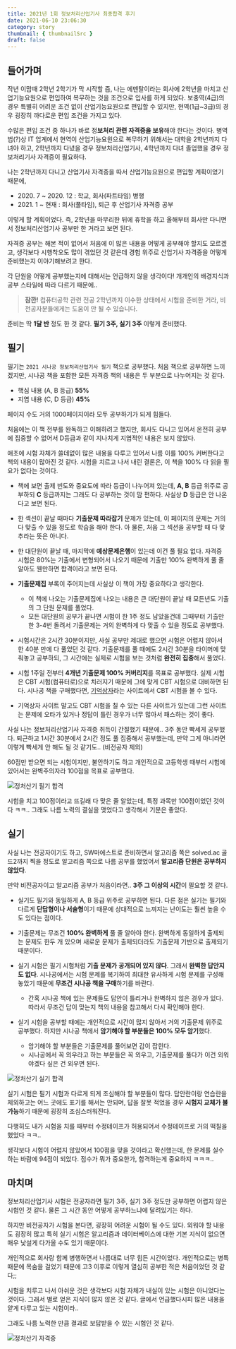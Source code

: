 ```yaml
---
title: 2021년 1회 정보처리산업기사 최종합격 후기
date: 2021-06-10 23:06:30
category: story
thumbnail: { thumbnailSrc }
draft: false
---
```


## 들어가며
작년 이맘때 2학년 2학기가 막 시작할 즘, 나는 에멘탈이라는 회사에 2학년을 마치고 산업기능요원으로 편입하여 복무하는 것을 조건으로 입사를 하게 되었다.
보충역(4급)의 경우 특별히 어려운 조건 없이 산업기능요원으로 편입할 수 있지만, 현역(1급~3급)의 경우 굉장히 까다로운 편입 조건을 가지고 있다.

수많은 편입 조건 중 하나가 바로 정**보처리 관련 자격증을 보유**해야 한다는 것이다. 병역법(?)상 IT 업계에서 현역이 산업기능요원으로 복무하기 위해서는 대학을 2학년까지 다녀야 하고,
2학년까지 다녔을 경우 정보처리산업기사, 4학년까지 다녀 졸업했을 경우 정보처리기사 자격증이 필요하다.

나는 2학년까지 다니고 산업기사 자격증을 따서 산업기능요원으로 편입할 계획이었기 때문에,
- 2020\. 7 ~ 2020\. 12 : 학교, 회사(파트타임) 병행
- 2021\. 1 ~ 현재 : 회사(풀타임), 퇴근 후 산업기사 자격증 공부

이렇게 할 계획이었다. 즉, 2학년을 마무리한 뒤에 휴학을 하고 올해부터 회사만 다니면서 정보처리산업기사 공부만 한 거라고 보면 된다.

자격증 공부는 해본 적이 없어서 처음에 이 많은 내용을 어떻게 공부해야 할지도 모르겠고, 생각보다 시행착오도 많이 겪었던 것 같은데
경험 위주로 산업기사 자격증을 어떻게 준비했는지 이야기해보려고 한다.

각 단원을 어떻게 공부했는지에 대해서는 언급하지 않을 생각이다! 개개인의 배경지식과 공부 스타일에 따라 다르기 때문에..


> **잠깐!** 컴퓨터공학 관련 전공 2학년까지 이수한 상태에서 시험을 준비한 거라, 비전공자분들에게는 도움이 안 될 수 있습니다.

준비는 딱 **1달 반** 정도 한 것 같다. <span class="text-blue-500">**필기 3주, 실기 3주**</span> 이렇게 준비했다.

## 필기
필기는 `2021 시나공 정보처리산업기사 필기` 책으로 공부했다. 처음 책으로 공부하면 느끼겠지만,
시나공 책을 포함한 모든 자격증 책의 내용은 두 부분으로 나누어지는 것 같다.

- 핵심 내용 (A, B 등급) **55%**
- 지엽 내용 (C, D 등급) **45%**
  
페이지 수도 거의 1000페이지이라 모두 공부하기가 되게 힘들다.

처음에는 이 책 전부를 완독하고 이해하려고 했지만, 회사도 다니고 있어서 온전히 공부에 집중할 수 없어서
D등급과 같이 지나치게 지엽적인 내용은 보지 않았다.

애초에 시험 자체가 쓸데없이 많은 내용을 다루고 있어서 나름 이를 100% 커버한다고 책의 내용이 많아진 것 같다.
시험을 치르고 나서 내린 결론은, 이 책을 100% 다 읽을 필요가 없다는 것이다.

- 책에 보면 출제 빈도와 중요도에 따라 등급이 나누어져 있는데, **A, B** 등급 위주로 공부하되 **C** 등급까지는
그래도 다 공부하는 것이 맘 편하다. 사실상 **D** 등급은 안 나온다고 보면 된다.

- 한 섹션이 끝날 때마다 **기출문제 따라잡기** 문제가 있는데, 이 페이지의 문제는 거의 다 맞출 수 있을 정도로
학습을 해야 한다. 아 물론, 처음 그 섹션을 공부할 때 다 맞추라는 뜻은 아니다.

- 한 대단원이 끝날 때, 마지막에 **예상문제은행**이 있는데 이건 풀 필요 없다. 자격증 시험은 80%는 기출에서
변형되어서 나오기 때문에 기출만 100% 완벽하게 풀 줄 알아도 웬만하면 합격이라고 보면 된다.

- <span class="text-pink-500">**기출문제집**</span> 부록이 주어지는데 사실상 이 책이 가장 중요하다고 생각한다.
  - 이 책에 나오는 기출문제집에 나오는 내용은 큰 대단원이 끝날 때 모든년도 기출의 그 단원 문제를 풀었다.
  - 모든 대단원의 공부가 끝나면 시험이 한 1주 정도 남았을건데 그때부터 기출만 한 3-4번 돌려서 기출문제는 거의 완벽하게 다 맞출 수 있을 정도로 공부했다.
  
- 시험시간은 2시간 30분이지만, 사실 공부만 제대로 했으면 시험은 어렵지 않아서 한 40분 만에 다 풀었던 것 같다.
기출문제를 풀 때에도 2시간 30분을 타이머에 맞춰놓고 공부하되, 그 시간에는 실제로 시험을 보는 것처럼 **완전히 집중**해서 풀었다.
  
- 시험 1주일 전부터 <span class="text-purple-500">**4개년 기출문제 100% 커버리지**</span>를 목표로 공부했다. 실제 시험은 CBT 시험(컴퓨터로)으로 치러지기 때문에
그에 맞게 CBT 시험으로 대비하면 된다. 시나공 책을 구매했다면, [기억상자](https://www.membox.co.kr)라는 사이트에서
  CBT 시험을 볼 수 있다.

- 기억상자 사이트 말고도 CBT 시험을 칠 수 있는 다른 사이트가 있는데 그런 사이트는 문제에 오타가 있거나
  정답이 틀린 경우가 너무 많아서 패스하는 것이 좋다.
  

사실 나는 정보처리산업기사 자격증 취득이 간절했기 때문에.. 3주 동안 빡세게 공부했다.
퇴근하고 1시간 30분에서 2시간 정도 풀 집중해서 공부했는데, 만약 그게 아니라면 이렇게 빡세게 안 해도 될 것 같기도.. (비전공자 제외)

60점만 받으면 되는 시험이지만, 불안하기도 하고 개인적으로 고등학생 때부터 시험에 있어서는 완벽주의자라
100점을 목표로 공부했다.

![정처산기 필기 합격](./images/정처산기_필기합격.png)

시험을 치고 100점이라고 뜨길래 다 맞은 줄 알았는데, 특정 과목만 100점이었던 것이다 ㅋㅋ..
그래도 나름 노력의 결실을 맺었다고 생각해서 기분은 좋았다.


## 실기

사실 나는 전공자이기도 하고, SW마에스트로 준비하면서 알고리즘 쪽은 solved.ac 골드2까지 찍을 정도로
알고리즘 쪽으로 나름 공부를 했었어서 **알고리즘 단원은 공부하지 않았다**.

만약 비전공자이고 알고리즘 공부가 처음이라면.. **3주 그 이상의 시간**이 필요할 것 같다.

- 실기도 필기와 동일하게 A, B 등급 위주로 공부하면 된다. 다른 점은 실기는 필기와 다르게
**단답형이나 서술형**이기 때문에 상대적으로 느껴지는 난이도는 훨씬 높을 수도 있다는 점이다.

- 기출문제는 무조건 <span class="text-blue-500">**100% 완벽하게**</span> 풀 줄 알아야 한다. 완벽하게 동일하게 출제되는 문제도 한두 개 있으며
새로운 문제가 출제되더라도 기출문제 기반으로 출제되기 때문이다.
  
- 실기 시험은 필기 시험처럼 <span class="text-red-500">**기출 문제가 공개되어 있지 않다**</span>. 그래서 **완벽한 답안지도 없다**.
  시나공에서는 시험 문제를 복기하여 최대한 유사하게 시험 문제를 구성해놓았기 때문에 **무조건 시나공 책을 구매**하기를 바란다.
  - 간혹 시나공 책에 있는 문제들도 답안이 틀리거나 완벽하지 않은 경우가 있다. 따라서 무조건 답이 맞는지
  책의 내용을 참고해서 다시 확인해야 한다.
  
- 실기 시험을 공부할 때에는 개인적으로 시간이 많지 않아서 거의 기출문제 위주로 공부했다. 하지만
시나공 책에서 **암기해야 할 부분들은 100% 모두 암기**했다.
  - 암기해야 할 부분들은 기출문제를 풀어보면 감이 잡힌다.
  - 시나공에서 꼭 외우라고 하는 부분들은 꼭 외우고, 기출문제를 풀다가 이건 외워야겠다 싶은 건 외우면 된다.

![정처산기 실기 합격](./images/정처산기_실기합격.png)

실기 시험은 필기 시험과 다르게 되게 조심해야 할 부분들이 많다. 답안란이랑 연습란을 제외하고는
어느 곳에도 표기를 해서는 안되며, 답을 잘못 적었을 경우 **시험지 교체가 불가능**하기 때문에 굉장히
조심스러워진다.

다행히도 내가 시험을 치를 때부터 수정테이프가 허용되어서 수정테이프로 거의 떡칠을 했었다 ㅋㅋ..

생각보다 시험이 어렵지 않았어서 100점을 맞을 것이라고 확신했는데, 한 문제를 실수하는 바람에 94점이 되었다.
점수가 뭐가 중요한가, 합격하는게 중요하지 ㅋㅋㅋ..

## 마치며
정보처리산업기사 시험은 전공자라면 필기 3주, 실기 3주 정도만 공부하면 어렵지 않은 시험인 것 같다.
물론 그 시간 동안 어떻게 공부하느냐에 달려있기는 하다.

하지만 비전공자가 시험을 본다면, 굉장히 어려운 시험이 될 수도 있다. 외워야 할 내용도 굉장히 많고
특히 실기 시험은 알고리즘과 데이터베이스에 대한 기본 지식이 없으면 매우 낯설게 다가올 수도 있기 때문이다.

개인적으로 회사랑 함께 병행하면서 나름대로 너무 힘든 시간이었다. 개인적으로는 병특 때문에 목숨을 걸었기 때문에
고3 이후로 이렇게 열심히 공부한 적은 처음이었던 것 같다;;

시험을 치루고 나서 아쉬운 것은 생각보다 시험 자체가 내실이 있는 시험은 아니었다는 것이다.
그래서 별로 얻은 지식이 많지 않은 것 같다. 글에서 언급했다시피 많은 내용을 얕게 다루고 있는 시험이라..

그래도 나름 노력한 만큼 결과로 보답받을 수 있는 시험인 것 같다.

![정처산기 자격증](./images/정처산기_자격증.jpg)